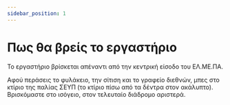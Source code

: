 ```yaml
---
sidebar_position: 1
---
```


# Πως θα βρείς το εργαστήριο
Το εργαστήριο βρίσκεται απέναντι από την κεντρική είσοδο του ΕΛ.ΜΕ.ΠΑ.

Αφού περάσεις το φυλάκειο, την σίτιση και το γραφείο διεθνών, μπες στο κτίριο της παλίας ΣΕΥΠ (το κτίριο πίσω από τα δέντρα στον ακάλυπτο). Βρισκόμαστε στο ισόγειο, στον τελευταίο διάδρομο αριστερά.